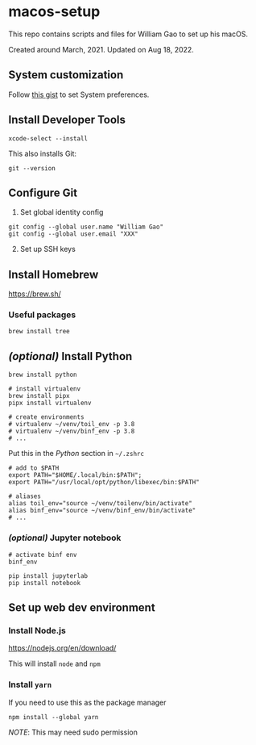 # macos-setup

This repo contains scripts and files for William Gao to set up his macOS.


Created around March, 2021. Updated on Aug 18, 2022.


## System customization

Follow [this gist](https://gist.github.com/w-gao/ce9b03298e918c6d2e2e3d151aff2e90) to set System preferences.


## Install Developer Tools

```shell
xcode-select --install
```

This also installs Git:

```shell
git --version
```

## Configure Git

1. Set global identity config

```shell
git config --global user.name "William Gao"
git config --global user.email "XXX"
```

2. Set up SSH keys


## Install Homebrew

https://brew.sh/


### Useful packages

```shell
brew install tree

```


## _(optional)_ Install Python

```shell
brew install python

# install virtualenv
brew install pipx
pipx install virtualenv

# create environments
# virtualenv ~/venv/toil_env -p 3.8
# virtualenv ~/venv/binf_env -p 3.8
# ...
```


Put this in the *Python* section in `~/.zshrc`

```shell
# add to $PATH
export PATH="$HOME/.local/bin:$PATH";
export PATH="/usr/local/opt/python/libexec/bin:$PATH"

# aliases
alias toil_env="source ~/venv/toilenv/bin/activate"
alias binf_env="source ~/venv/binf_env/bin/activate"
# ...
```


### _(optional)_ Jupyter notebook

```
# activate binf env
binf_env

pip install jupyterlab
pip install notebook
```

## Set up web dev environment

### Install Node.js

https://nodejs.org/en/download/

This will install `node` and `npm`

### Install `yarn`

If you need to use this as the package manager

```shell
npm install --global yarn
```

*NOTE*: This may need sudo permission


